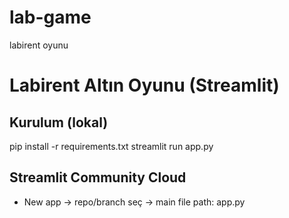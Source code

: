 # lab-game
labirent oyunu
# Labirent Altın Oyunu (Streamlit)

## Kurulum (lokal)
pip install -r requirements.txt
streamlit run app.py

## Streamlit Community Cloud
- New app → repo/branch seç → main file path: app.py
